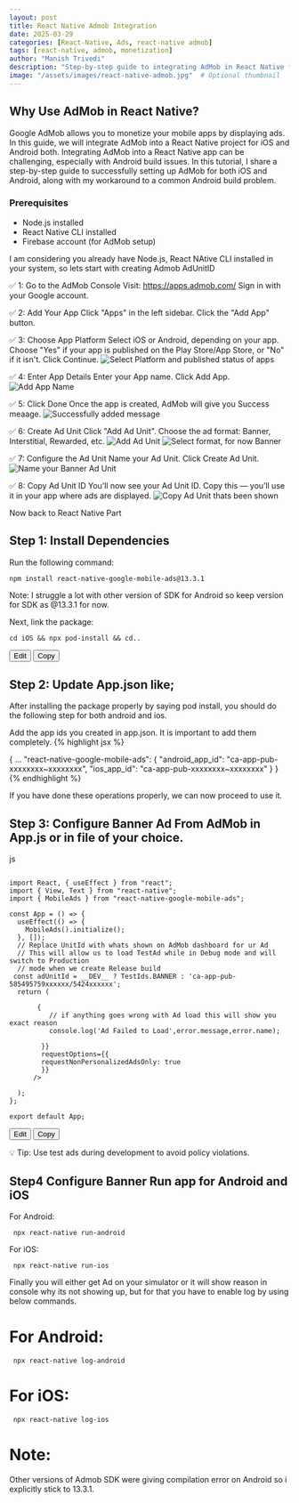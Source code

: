 ```yaml
---
layout: post
title: React Native Admob Integration
date: 2025-03-29
categories: [React-Native, Ads, react-native admob]
tags: [react-native, admob, monetization]
author: "Manish Trivedi"
description: "Step-by-step guide to integrating AdMob in React Native for app monetization."
image: "/assets/images/react-native-admob.jpg"  # Optional thumbnail
---
```


## Why Use AdMob in React Native?
Google AdMob allows you to monetize your mobile apps by displaying ads. In this guide, we will integrate AdMob into a React Native project for iOS and Android both. Integrating AdMob into a React Native app can be challenging, especially with Android build issues. In this tutorial, I share a step-by-step guide to successfully setting up AdMob for both iOS and Android, along with my workaround to a common Android build problem.

### Prerequisites
- Node.js installed
- React Native CLI installed
- Firebase account (for AdMob setup)

I am considering you already have Node.js, React NAtive CLI installed in your system, so lets start with creating Admob AdUnitID

✅ 1: Go to the AdMob Console
Visit: https://apps.admob.com/
Sign in with your Google account.

✅ 2: Add Your App
Click "Apps" in the left sidebar.
Click the "Add App" button.

✅ 3: Choose App Platform
Select iOS or Android, depending on your app.
Choose "Yes" if your app is published on the Play Store/App Store, or "No" if it isn't.
Click Continue.
![Select Platform and published status of apps](/assets/images/AdMobStep2.jpg)

✅ 4: Enter App Details
Enter your App name.
Click Add App.
![Add App Name](/assets/images/AdMobStep3.jpg)

✅ 5: Click Done
Once the app is created, AdMob will give you Success meaage.
![Successfully added message](/assets/images/AdMobStep4.jpg)

✅ 6: Create Ad Unit
Click "Add Ad Unit".
Choose the ad format: Banner, Interstitial, Rewarded, etc.
![Add Ad Unit](/assets/images/AdMobStep5.jpeg)
![Select format, for now Banner](/assets/images/AdMobStep6.jpg)

✅ 7: Configure the Ad Unit
Name your Ad Unit.
Click Create Ad Unit.
![Name your Banner Ad Unit](/assets/images/AdMobStep7.jpg)

✅ 8: Copy Ad Unit ID
You’ll now see your Ad Unit ID.
Copy this — you’ll use it in your app where ads are displayed.
![Copy Ad Unit thats been shown](/assets/images/AdMobStep8.jpg)

Now back to React Native Part

## Step 1: Install Dependencies
Run the following command:

<pre><code>npm install react-native-google-mobile-ads@13.3.1</code></pre>

Note: I struggle a lot with other version of SDK for Android so keep version for SDK as @13.3.1 for now.

Next, link the package:

<div class="code-container">
<pre><code>cd iOS && npx pod-install && cd..</code></pre>
  <button class="edit-btn">Edit</button>
  <button class="copy-btn">Copy</button>
</div>

## Step 2: Update App.json like;

After installing the package properly by saying pod install, you should do the following step for both android and ios.

Add the app ids you created in app.json. It is important to add them completely.
{% highlight jsx %}
 
{
  ...
  "react-native-google-mobile-ads": {
    "android_app_id": "ca-app-pub-xxxxxxxx~xxxxxxxx",
    "ios_app_id": "ca-app-pub-xxxxxxxx~xxxxxxxx"
  }
}
{% endhighlight %}

If you have done these operations properly, we can now proceed to use it. 

## Step 3: Configure Banner Ad From AdMob in App.js or in file of your choice.

js

<div class="code-container">

<pre><code>
import React, { useEffect } from "react";
import { View, Text } from "react-native";
import { MobileAds } from "react-native-google-mobile-ads";

const App = () => {
  useEffect(() => {
    MobileAds().initialize();
  }, []);
  // Replace UnitId with whats shown on AdMob dashboard for ur Ad
  // This will allow us to load TestAd while in Debug mode and will switch to Production 
  // mode when we create Release build
 const adUnitId = __DEV__ ? TestIds.BANNER : 'ca-app-pub-585495759xxxxxx/5424xxxxxx';
  return (
    <View>
      <GAMBannerAd
        unitId={adUnitId}
        sizes={[BannerAdSize.FULL_BANNER]}
        onAdFailedToLoad={(error) => {
          // if anything goes wrong with Ad load this will show you exact reason
          console.log('Ad Failed to Load',error.message,error.name);

        }}
        requestOptions={{
        requestNonPersonalizedAdsOnly: true
        }}
      />
    </View>
  );
};

export default App;
</code></pre>

<button class="edit-btn">Edit</button>
<button class="copy-btn">Copy</button>
</div>


💡 Tip: Use test ads during development to avoid policy violations.

## Step4 Configure Banner Run app for Android and iOS
For Android:
<pre><code> npx react-native run-android </code></pre>
For iOS:
<pre><code> npx react-native run-ios </code></pre>

Finally you will either get Ad on your simulator or it will show reason in console why its not showing up, but for that you have to enable log by using below commands.

# For Android:
<pre><code> npx react-native log-android </code></pre>

# For iOS:
<pre><code> npx react-native log-ios </code></pre>

# Note: 
Other versions of Admob SDK were giving compilation error on Android so i explicitly stick to 13.3.1. 



